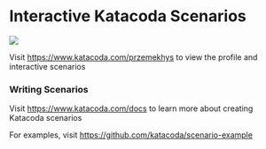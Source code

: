 # Interactive Katacoda Scenarios

[![](http://shields.katacoda.com/katacoda/przemekhys/count.svg)](https://www.katacoda.com/przemekhys "Get your profile on Katacoda.com")

Visit https://www.katacoda.com/przemekhys to view the profile and interactive scenarios

### Writing Scenarios
Visit https://www.katacoda.com/docs to learn more about creating Katacoda scenarios

For examples, visit https://github.com/katacoda/scenario-example
